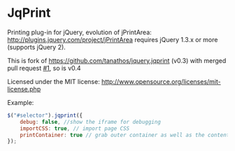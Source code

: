 # JqPrint

Printing plug-in for jQuery, evolution of jPrintArea: http://plugins.jquery.com/project/jPrintArea
requires jQuery 1.3.x or more (supports jQuery 2).

This is fork of https://github.com/tanathos/jquery.jqprint (v0.3) with merged pull request [#1](https://github.com/tanathos/jquery.jqprint/pull/1), so is v0.4

Licensed under the MIT license: http://www.opensource.org/licenses/mit-license.php

Example:
```js
$("#selector").jqprint({
    debug: false, //show the iframe for debugging
    importCSS: true, // import page CSS
    printContainer: true // grab outer container as well as the contents of the selector
});
```
